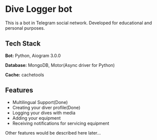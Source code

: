 
# Dive Logger bot

This is a bot in Telegram social network. Developed for educational and personal purposes.




## Tech Stack

**Bot:** Python, Aiogram 3.0.0

**Database:** MongoDB, Motor(Async driver for Python)

**Cache:** cachetools 


## Features

- Multilingual Support(Done) 
- Creating your diver profile(Done)
- Logging your dives with media
- Adding your equipment
- Receiving notifications for servicing equipment

Other features would be described here later...

